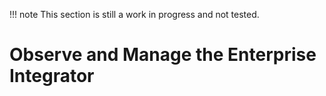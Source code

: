 !!! note
    This section is still a work in progress and not tested.

# Observe and Manage the Enterprise Integrator

